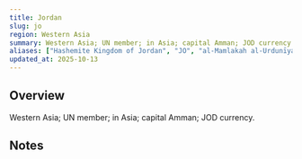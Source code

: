 ```yaml
---
title: Jordan
slug: jo
region: Western Asia
summary: Western Asia; UN member; in Asia; capital Amman; JOD currency.
aliases: ["Hashemite Kingdom of Jordan", "JO", "al-Mamlakah al-Urdunīyah al-Hāshimīyah"]
updated_at: 2025-10-13
---
```


## Overview

Western Asia; UN member; in Asia; capital Amman; JOD currency.

## Notes

<!-- Add your first note below -->
